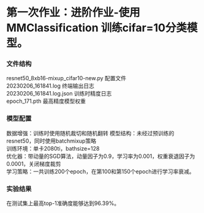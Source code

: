 # 第一次作业：进阶作业-使用 MMClassification 训练cifar=10分类模型。
### 文件结构
resnet50_8xb16-mixup_cifar10-new.py 配置文件  
20230206_161841.log 终端输出日志  
20230206_161841.log.json 训练时精度日志  
epoch_171.pth 最高精度模型权重  

### 模型配置
数据增强：训练时使用随机裁切和随机翻转
模型结构：未经过预训练的resnet50，同时使用batchmixup策略  
训练环境：单卡2080ti，bathsize=128  
优化器：带动量的SGD算法，动量因子为0.9，学习率为0.001，权重衰退因子为0.0001，关闭梯度裁剪  
学习策略：一共训练200个epoch，在第100和第150个epoch进行学习率衰减。

### 实验结果  
在测试集上最高top-1准确度能够达到96.39%。